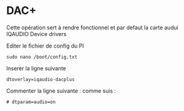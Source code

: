 # DAC+

Cette opération sert à rendre fonctionnel et par defaut la carte audui IQAUDIO Device drivers

Editer le fichier de config du PI
```
sudo nano /boot/config.txt
```

Inserer la ligne suivante

```
dtoverlay=iqaudio-dacplus

```

Commenter la ligne suivante : comme suis :
```
# dtparam=audio=on
```
